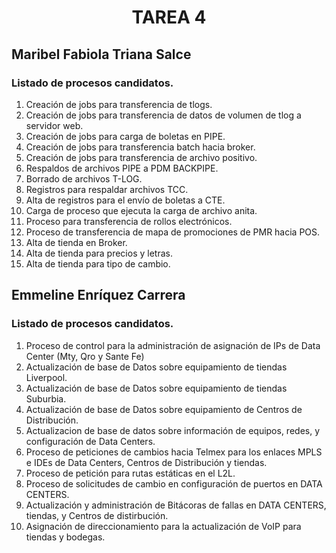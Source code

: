 <div align="center">

# TAREA 4
</div>

## **Maribel Fabiola Triana Salce**
</div>

### Listado de procesos candidatos.

1. Creación de jobs para transferencia de tlogs.
2. Creación de jobs para transferencia de datos de volumen de tlog a servidor web.
3. Creación de jobs para carga de boletas en PIPE.
4. Creación de jobs para transferencia batch hacia broker.
5. Creación de jobs para transferencia de archivo positivo.
6. Respaldos de archivos PIPE a PDM BACKPIPE.
7. Borrado de archivos T-LOG.
8. Registros para respaldar archivos TCC.
9. Alta de registros para el envío de boletas a CTE.
10. Carga de proceso que ejecuta la carga de archivo anita.
11. Proceso para transferencia de rollos electrónicos.
12. Proceso de transferencia de mapa de promociones de PMR hacia POS.
13. Alta de tienda en Broker.
14. Alta de tienda para precios y letras.
15. Alta de tienda para tipo de cambio.

## **Emmeline Enríquez Carrera**
</div>

### Listado de procesos candidatos.

1. Proceso de control para la administración de asignación de IPs de Data Center (Mty, Qro y Sante Fe)
2. Actualización de base de Datos sobre equipamiento de tiendas Liverpool.
3. Actualización de base de Datos sobre equipamiento de tiendas Suburbia.
4. Actualización de base de Datos sobre equipamiento de Centros de Distribución.
5. Actualizacion de base de datos sobre información de equipos, redes, y configuración de Data Centers.
6. Proceso de peticiones de cambios hacia Telmex para los enlaces MPLS e IDEs de Data Centers, Centros de Distribución y tiendas.
7. Proceso de petición para rutas estáticas en el L2L.
8. Proceso de solicitudes de cambio en configuración de puertos en DATA CENTERS.
9. Actualización y administración de Bitácoras de fallas en DATA CENTERS, tiendas, y Centros de distirbución.
10. Asignación de direccionamiento para la actualización de VoIP para tiendas y bodegas.
